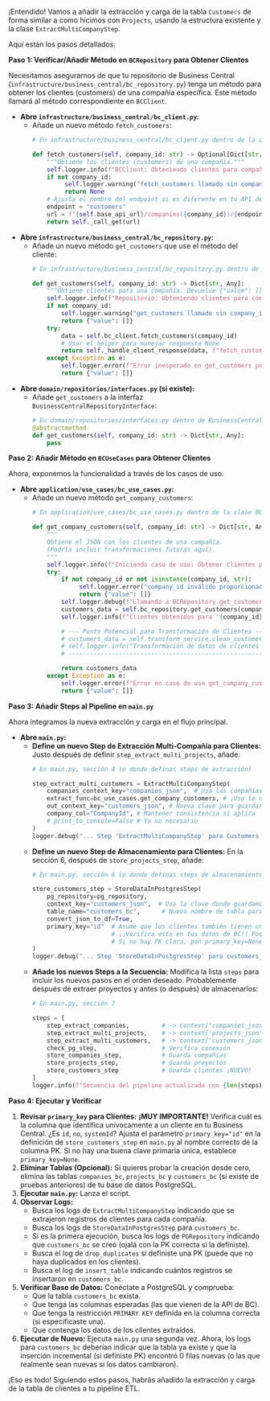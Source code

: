 ¡Entendido! Vamos a añadir la extracción y carga de la tabla `Customers` de forma similar a como hicimos con `Projects`, usando la estructura existente y la clase `ExtractMultiCompanyStep`.

Aquí están los pasos detallados:

**Paso 1: Verificar/Añadir Método en `BCRepository` para Obtener Clientes**

Necesitamos asegurarnos de que tu repositorio de Business Central (`infrastructure/business_central/bc_repository.py`) tenga un método para obtener los clientes (customers) de una compañía específica. Este método llamará al método correspondiente en `BCClient`.

*   **Abre `infrastructure/business_central/bc_client.py`:**
    *   Añade un nuevo método `fetch_customers`:
        ```python
        # En infrastructure/business_central/bc_client.py dentro de la clase BCClient

        def fetch_customers(self, company_id: str) -> Optional[Dict[str, Any]]:
            """Obtiene los clientes (customers) de una compañía."""
            self.logger.info(f"BCClient: Obteniendo clientes para compañía ID: {company_id}")
            if not company_id:
                 self.logger.warning("fetch_customers llamado sin company_id.")
                 return None
            # Ajusta el nombre del endpoint si es diferente en tu API de BC (puede ser 'customers' o similar)
            endpoint = "customers"
            url = f"{self.base_api_url}/companies({company_id})/{endpoint}"
            return self._call_get(url)

        ```
*   **Abre `infrastructure/business_central/bc_repository.py`:**
    *   Añade un nuevo método `get_customers` que use el método del cliente:
        ```python
        # En infrastructure/business_central/bc_repository.py dentro de la clase BCRepository

        def get_customers(self, company_id: str) -> Dict[str, Any]:
            """Obtiene clientes para una compañía. Devuelve {"value": []} si falla."""
            self.logger.info(f"Repositorio: Obteniendo clientes para compañía ID: {company_id}")
            if not company_id:
                self.logger.warning("get_customers llamado sin company_id.")
                return {"value": []}
            try:
                data = self.bc_client.fetch_customers(company_id)
                # Usar el helper para manejar respuesta None
                return self._handle_client_response(data, f"fetch_customers({company_id})")
            except Exception as e:
                self.logger.error(f"Error inesperado en get_customers para {company_id}: {e}", exc_info=True)
                return {"value": []}

        ```
*   **Abre `domain/repositories/interfaces.py` (si existe):**
    *   Añade `get_customers` a la interfaz `BusinessCentralRepositoryInterface`:
        ```python
        # En domain/repositories/interfaces.py dentro de BusinessCentralRepositoryInterface
        @abstractmethod
        def get_customers(self, company_id: str) -> Dict[str, Any]:
            pass
        ```

**Paso 2: Añadir Método en `BCUseCases` para Obtener Clientes**

Ahora, exponemos la funcionalidad a través de los casos de uso.

*   **Abre `application/use_cases/bc_use_cases.py`:**
    *   Añade un nuevo método `get_company_customers`:
        ```python
        # En application/use_cases/bc_use_cases.py dentro de la clase BCUseCases

        def get_company_customers(self, company_id: str) -> Dict[str, Any]:
            """
            Obtiene el JSON con los clientes de una compañía.
            (Podría incluir transformaciones futuras aquí).
            """
            self.logger.info(f"Iniciando caso de uso: Obtener Clientes para Compañía ID: {company_id}")
            try:
                if not company_id or not isinstance(company_id, str):
                     self.logger.error("company_id inválido proporcionado para get_company_customers.")
                     return {"value": []}
                self.logger.debug(f"Llamando a BCRepository.get_customers para '{company_id}'...")
                customers_data = self.bc_repository.get_customers(company_id)
                self.logger.info(f"Clientes obtenidos para '{company_id}': {len(customers_data.get('value',[]))} registros.")

                # --- Punto Potencial para Transformación de Clientes ---
                # customers_data = self.transform_service.clean_customer_data(customers_data)
                # self.logger.info("Transformación de datos de clientes aplicada.")
                # --------------------------------------------------------

                return customers_data
            except Exception as e:
                self.logger.error(f"Error en caso de uso get_company_customers para ID '{company_id}': {e}", exc_info=True)
                return {"value": []}
        ```

**Paso 3: Añadir Steps al Pipeline en `main.py`**

Ahora integramos la nueva extracción y carga en el flujo principal.

*   **Abre `main.py`:**
    *   **Define un nuevo Step de Extracción Multi-Compañía para Clientes:** Justo después de definir `step_extract_multi_projects`, añade:
        ```python
        # En main.py, sección 4 (o donde definas steps de extracción)

        step_extract_multi_customers = ExtractMultiCompanyStep(
            companies_context_key="companies_json",  # Usa las compañías filtradas
            extract_func=bc_use_cases.get_company_customers, # ¡Usa la nueva función!
            out_context_key="customers_json", # Nueva clave para guardar clientes
            company_col="CompanyId", # Mantener consistencia si aplica
            # print_to_console=False # Ya no necesario
        )
        logger.debug("... Step 'ExtractMultiCompanyStep' para Customers definido.")
        ```
    *   **Define un nuevo Step de Almacenamiento para Clientes:** En la sección 6, después de `store_projects_step`, añade:
        ```python
        # En main.py, sección 6 (o donde definas steps de almacenamiento)

        store_customers_step = StoreDataInPostgresStep(
            pg_repository=pg_repository,
            context_key="customers_json",  # Usa la clave donde guardamos los clientes
            table_name="customers_bc",      # Nuevo nombre de tabla para clientes
            convert_json_to_df=True,
            primary_key="id"  # Asume que los clientes también tienen un 'id' único como PK
                              # ¡¡Verifica esto en tus datos de BC!! Podría ser 'no' u otra columna.
                              # Si no hay PK clara, pon primary_key=None
        )
        logger.debug("... Step 'StoreDataInPostgresStep' para customers_bc definido.")
        ```
    *   **Añade los nuevos Steps a la Secuencia:** Modifica la lista `steps` para incluir los nuevos pasos en el orden deseado. Probablemente después de extraer proyectos y antes (o después) de almacenarlos:
        ```python
        # En main.py, sección 7

        steps = [
            step_extract_companies,         # -> context['companies_json'] (filtrado)
            step_extract_multi_projects,    # -> context['projects_json']
            step_extract_multi_customers,   # -> context['customers_json'] ¡NUEVO!
            check_pg_step,                  # Verifica conexión
            store_companies_step,           # Guarda compañías
            store_projects_step,            # Guarda proyectos
            store_customers_step            # Guarda clientes ¡NUEVO!
        ]
        logger.info(f"Secuencia del pipeline actualizada con {len(steps)} steps.")
        ```

**Paso 4: Ejecutar y Verificar**

1.  **Revisar `primary_key` para Clientes:** **¡MUY IMPORTANTE!** Verifica cuál es la columna que identifica unívocamente a un cliente en tu Business Central. ¿Es `id`, `no`, `systemId`? Ajusta el parámetro `primary_key="id"` en la definición de `store_customers_step` en `main.py` al nombre correcto de la columna PK. Si no hay una buena clave primaria única, establece `primary_key=None`.
2.  **Eliminar Tablas (Opcional):** Si quieres probar la creación desde cero, elimina las tablas `companies_bc`, `projects_bc` y `customers_bc` (si existe de pruebas anteriores) de tu base de datos PostgreSQL.
3.  **Ejecutar `main.py`:** Lanza el script.
4.  **Observar Logs:**
    *   Busca los logs de `ExtractMultiCompanyStep` indicando que se extrajeron registros de clientes para cada compañía.
    *   Busca los logs de `StoreDataInPostgresStep` para `customers_bc`.
    *   Si es la primera ejecución, busca los logs de `PGRepository` indicando que `customers_bc` se creó (ojalá con la PK correcta si la definiste).
    *   Busca el log de `drop_duplicates` si definiste una PK (puede que no haya duplicados en los clientes).
    *   Busca el log de `insert_table` indicando cuántos registros se insertaron en `customers_bc`.
5.  **Verificar Base de Datos:** Conéctate a PostgreSQL y comprueba:
    *   Que la tabla `customers_bc` exista.
    *   Que tenga las columnas esperadas (las que vienen de la API de BC).
    *   Que tenga la restricción `PRIMARY KEY` definida en la columna correcta (si especificaste una).
    *   Que contenga los datos de los clientes extraídos.
6.  **Ejecutar de Nuevo:** Ejecuta `main.py` una segunda vez. Ahora, los logs para `customers_bc` deberían indicar que la tabla ya existe y que la inserción incremental (si definiste PK) encontró 0 filas nuevas (o las que realmente sean nuevas si los datos cambiaron).

¡Eso es todo! Siguiendo estos pasos, habrás añadido la extracción y carga de la tabla de clientes a tu pipeline ETL.